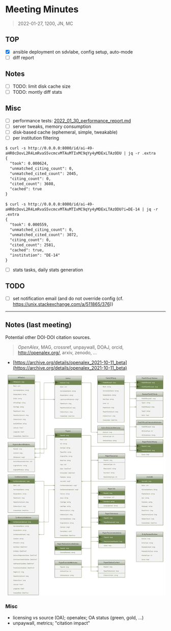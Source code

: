 # Meeting Minutes

> 2022-01-27, 1200, JN, MC

## TOP

* [x] ansible deployment on sdvlabe, config setup, auto-mode
* [ ] diff report

## Notes

* [ ] TODO: limit disk cache size
* [ ] TODO: montly diff stats

## Misc

* [ ] performance tests: [2022_01_30_performance_report.md](https://github.com/slub/labe/blob/main/notes/2022_01_30_performance_report.md)
* [ ] server tweaks, memory consumption
* [ ] disk-based cache (ephemeral, simple, tweakable)
* [ ] per institution filtering

```
$ curl -s http://0.0.0.0:8000/id/ai-49-aHR0cDovL2R4LmRvaS5vcmcvMTAuMTIxMC9qYy4yMDExLTAzODU | jq -r .extra
{
  "took": 0.000624,
  "unmatched_citing_count": 0,
  "unmatched_cited_count": 2045,
  "citing_count": 0,
  "cited_count": 3608,
  "cached": true
}

$ curl -s http://0.0.0.0:8000/id/ai-49-aHR0cDovL2R4LmRvaS5vcmcvMTAuMTIxMC9qYy4yMDExLTAzODU?i=DE-14 | jq -r .extra
{
  "took": 0.000559,
  "unmatched_citing_count": 0,
  "unmatched_cited_count": 3072,
  "citing_count": 0,
  "cited_count": 2581,
  "cached": true,
  "institution": "DE-14"
}
```

* [ ] stats tasks, daily stats generation

## TODO

* [ ] set notification email (and do not override config (cf. https://unix.stackexchange.com/a/511865/376))

----


## Notes (last meeting)

Potential other DOI-DOI citation sources.

> *OpenAlex*, MAG, crossref, unpaywall, DOAJ, orcid, http://openalex.org/, arxiv,
> zenodo, ...

* [https://archive.org/details/openalex_2021-10-11_beta](https://archive.org/details/openalex_2021-10-11_beta)

![](mag-entity-relationship-diagram.png)

### Misc

* licensing vs source (OA); openalex; OA status (green, gold, ...)
* unpaywall, metrics; "citation impact"
